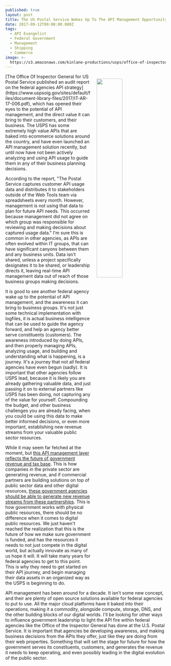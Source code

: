 ```yaml
---
published: true
layout: post
title: The US Postal Service Wakes Up To The API Management Opportunity In New Audit
date: 2017-09-12T09:00:00.000Z
tags:
  - API Evangelist
  - Federal Government
  - Management
  - Shipping
  - Commerce
image: >-
  https://s3.amazonaws.com/kinlane-productions/usps/office-of-inspector-general-united-states-postal-service-api-audit-report.png
---
```

<p><img src="https://s3.amazonaws.com/kinlane-productions/usps/office-of-inspector-general-united-states-postal-service-api-audit-report.png" align="right" width="40%" style="padding: 15px;" /></p>[The Office Of Inspector General for US Postal Service published an audit report on the federal agencies API strategy](https://www.uspsoig.gov/sites/default/files/document-library-files/2017/IT-AR-17-006.pdf), which has opened their eyes to the potential of API management, and the direct value it can bring to their customers, and their business. The USPS has some extremely high value APIs that are baked into ecommerce solutions around the country, and have even launched an API management solution recently, but until now have not been actively analyzing and using API usage to guide them in any of their business planning decisions.

According to the report, "The Postal Service captures customer API usage data and distributes it to stakeholders outside of the Web Tools team via spreadsheets every month. However, management is not using that data to plan for future API needs. This occurred because management did not agree on which group was responsible for reviewing and making decisions about captured usage data." I'm sure this is common in other agencies, as APIs are often evolved within IT groups, that can have significant canyons between them and any business units. Data isn't shared, unless a project specifically designates it to be shared, or leadership directs it, leaving real-time API management data out of reach of those business groups making decisions.

It is good to see another federal agency wake up to the potential of API management, and the awareness it can bring to business groups. It's not just some technical implementation with logfiles, it is actual business intelligence that can be used to guide the agency forward, and help an agency better serve constituents (customers). The awareness introduced by doing APIs, and then properly managing APIs, analyzing usage, and building and understanding what is happening, is a journey. It's a journey that not all federal agencies have even begun (sadly). It is important that other agencies follow USPS lead, because it is likely you are already gathering valuable data, and just passing it on to external partners like USPS has been doing, not capturing any of the value for yourself. Compounding the budget, and other business challenges you are already facing, when you could be using this data to make better informed decisions, or even more important, establishing new revenue streams from your valuable public sector resources. 

While it may seem far fetched at the moment, but [this API management layer reflects the future of government revenue and tax base](https://apievangelist.com/2017/05/05/taxation-on-public-data-via-the-api-management-layer/). This is how companies in the private sector are generating revenue, and if commercial partners are building solutions on top of public sector data and other digital resources, [these government agencies should be able to generate new revenue streams from these partnerships](http://apievangelist.com/2015/08/24/setting-a-precedent-when-charging-for-high-volume-access-to-government-apis/). This is how government works with physical public resources, there should be no difference when it comes to digital public resources. We just haven't reached the realization that this is the future of how we make sure government is funded, and has the resources it needs to not just compete in the digital world, but actually innovate as many of us hope it will. It will take many years for federal agencies to get to this point. This is why they need to get started on their API journey, and begin managing their data assets in an organized way as the USPS is beginning to do.

API management has been around for a decade. It isn't some new concept, and their are plenty of open source solutions available for federal agencies to put to use. All the major cloud platforms have it baked into their operations, making it a commodity, alongside compute, storage, DNS, and the other building blocks of our digital worlds. I'll be looking for other ways to influence government leadership to light the API fire within federal agencies like the Office of the Inspector General has done at the U.S. Postal Service. It is important that agencies be developing awareness, and making business decisions from the APIs they offer, just like they are doing from their web properties. Something that will set the stage for future for how the government serves its constituents, customers, and generates the revenue it needs to keep operating, and even possibly leading in the digital evolution of the public sector.